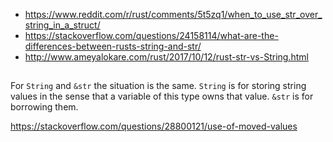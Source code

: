 - https://www.reddit.com/r/rust/comments/5t5zq1/when_to_use_str_over_string_in_a_struct/
- https://stackoverflow.com/questions/24158114/what-are-the-differences-between-rusts-string-and-str/
- http://www.ameyalokare.com/rust/2017/10/12/rust-str-vs-String.html

##

For `String` and `&str` the situation is the same. `String` is for storing string values in the sense that a variable of this type owns that value. `&str` is for borrowing them.

https://stackoverflow.com/questions/28800121/use-of-moved-values